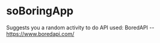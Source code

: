 # soBoringApp
Suggests you a random activity to do
API used: BoredAPI -- https://www.boredapi.com/


